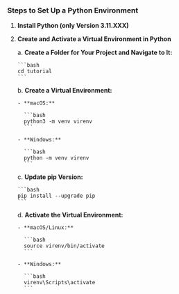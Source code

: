 ### Steps to Set Up a Python Environment

1. **Install Python (only Version 3.11.XXX)**

2. **Create and Activate a Virtual Environment in Python**

    a. **Create a Folder for Your Project and Navigate to It:**
    
       ```bash
       cd tutorial
       ```

    b. **Create a Virtual Environment:**
    
       - **macOS:**
       
         ```bash
         python3 -m venv virenv
         ```
         
       - **Windows:**
       
         ```bash
         python -m venv virenv
         ```

    c. **Update pip Version:**
    
       ```bash
       pip install --upgrade pip
       ```

    d. **Activate the Virtual Environment:**
    
       - **macOS/Linux:**
       
         ```bash
         source virenv/bin/activate
         ```
       
       - **Windows:**
       
         ```bash
         virenv\Scripts\activate
         ```
